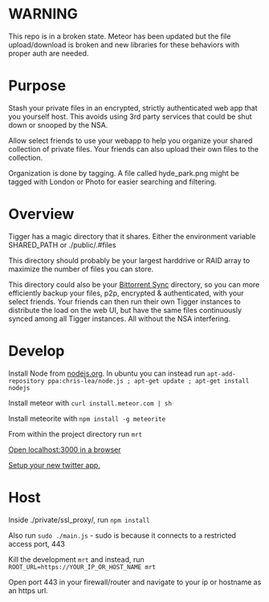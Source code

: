 WARNING
=======

This repo is in a broken state. Meteor has been updated but the file upload/download is broken and new libraries for these behaviors with proper auth are needed.

Purpose
=======

Stash your private files in an encrypted, strictly authenticated web app that you yourself host. This avoids using 3rd party services that could be shut down or snooped by the NSA.

Allow select friends to use your webapp to help you organize your shared collection of private files. Your friends can also upload their own files to the collection.

Organization is done by tagging. A file called hyde_park.png might be tagged with London or Photo for easier searching and filtering.


Overview
========

Tigger has a magic directory that it shares. Either the environment variable SHARED_PATH or ./public/.#files

This directory should probably be your largest harddrive or RAID array to maximize the number of files you can store.

This directory could also be your [Bittorrent Sync](http://www.bittorrent.com/sync) directory, so you can more efficiently backup your files, p2p, encrypted & authenticated, with your select friends. Your friends can then run their own Tigger instances to distribute the load on the web UI, but have the same files continuously synced among all Tigger instances. All without the NSA interfering.


Develop
=======

Install Node from [nodejs.org](http://nodejs.org). In ubuntu you can instead run `apt-add-repository ppa:chris-lea/node.js ; apt-get update ; apt-get install nodejs`

Install meteor with `curl install.meteor.com | sh`

Install meteorite with `npm install -g meteorite`

From within the project directory run `mrt`

[Open localhost:3000 in a browser](http://localhost:3000)

[Setup your new twitter app.](https://apps.twitter.com)


Host
====

Inside ./private/ssl_proxy/, run `npm install`

Also run `sudo ./main.js` - sudo is because it connects to a restricted access port, 443

Kill the development `mrt` and instead, run `ROOT_URL=https://YOUR_IP_OR_HOST_NAME mrt`

Open port 443 in your firewall/router and navigate to your ip or hostname as an https url.
